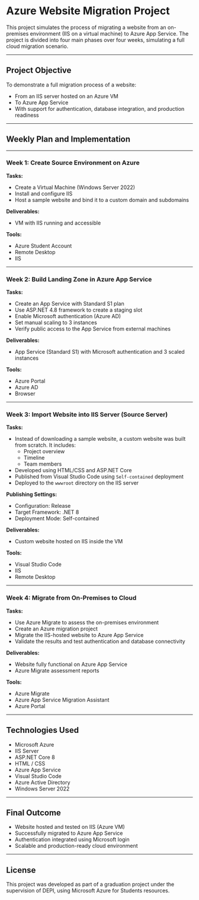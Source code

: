 # Azure Website Migration Project

This project simulates the process of migrating a website from an on-premises environment (IIS on a virtual machine) to Azure App Service. The project is divided into four main phases over four weeks, simulating a full cloud migration scenario.

---

## Project Objective

To demonstrate a full migration process of a website:
- From an IIS server hosted on an Azure VM
- To Azure App Service
- With support for authentication, database integration, and production readiness

---

## Weekly Plan and Implementation

---

### Week 1: Create Source Environment on Azure

**Tasks:**
- Create a Virtual Machine (Windows Server 2022)
- Install and configure IIS
- Host a sample website and bind it to a custom domain and subdomains

**Deliverables:**
- VM with IIS running and accessible

**Tools:**
- Azure Student Account
- Remote Desktop
- IIS

---

### Week 2: Build Landing Zone in Azure App Service

**Tasks:**
- Create an App Service with Standard S1 plan
- Use ASP.NET 4.8 framework to create a staging slot
- Enable Microsoft authentication (Azure AD)
- Set manual scaling to 3 instances
- Verify public access to the App Service from external machines

**Deliverables:**
- App Service (Standard S1) with Microsoft authentication and 3 scaled instances

**Tools:**
- Azure Portal
- Azure AD
- Browser

---

### Week 3: Import Website into IIS Server (Source Server)

**Tasks:**
- Instead of downloading a sample website, a custom website was built from scratch. It includes:
  - Project overview
  - Timeline
  - Team members
- Developed using HTML/CSS and ASP.NET Core
- Published from Visual Studio Code using `Self-contained` deployment
- Deployed to the `wwwroot` directory on the IIS server

**Publishing Settings:**
- Configuration: Release
- Target Framework: .NET 8
- Deployment Mode: Self-contained

**Deliverables:**
- Custom website hosted on IIS inside the VM

**Tools:**
- Visual Studio Code
- IIS
- Remote Desktop

---

### Week 4: Migrate from On-Premises to Cloud

**Tasks:**
- Use Azure Migrate to assess the on-premises environment
- Create an Azure migration project
- Migrate the IIS-hosted website to Azure App Service
- Validate the results and test authentication and database connectivity

**Deliverables:**
- Website fully functional on Azure App Service
- Azure Migrate assessment reports

**Tools:**
- Azure Migrate
- Azure App Service Migration Assistant
- Azure Portal

---

## Technologies Used

- Microsoft Azure
- IIS Server
- ASP.NET Core 8
- HTML / CSS
- Azure App Service
- Visual Studio Code
- Azure Active Directory
- Windows Server 2022

---

## Final Outcome

- Website hosted and tested on IIS (Azure VM)
- Successfully migrated to Azure App Service
- Authentication integrated using Microsoft login
- Scalable and production-ready cloud environment

---

## License

This project was developed as part of a graduation project under the supervision of DEPI, using Microsoft Azure for Students resources.
